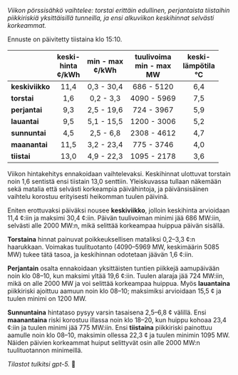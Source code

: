 *Viikon pörssisähkö vaihtelee: torstai erittäin edullinen, perjantaista tiistaihin piikkiriskiä yksittäisillä tunneilla, ja ensi alkuviikon keskihinnat selvästi korkeammat.*

Ennuste on päivitetty tiistaina klo 15:10.

|  | keski-<br>hinta<br>¢/kWh | min - max<br>¢/kWh | tuulivoima<br>min - max<br>MW | keski-<br>lämpötila<br>°C |
|:-------------|:----------------:|:----------------:|:-------------:|:-------------:|
| **keskiviikko** | 11,4 | 0,3 - 30,4 | 686 - 5120 | 6,4 |
| **torstai** | 1,6 | 0,2 - 3,3 | 4090 - 5969 | 7,5 |
| **perjantai** | 9,3 | 2,5 - 19,6 | 724 - 3967 | 5,9 |
| **lauantai** | 9,5 | 5,1 - 15,5 | 1200 - 3006 | 5,2 |
| **sunnuntai** | 4,5 | 2,5 - 6,8 | 2308 - 4612 | 4,7 |
| **maanantai** | 11,5 | 3,2 - 23,4 | 775 - 3746 | 4,0 |
| **tiistai** | 13,0 | 4,9 - 22,3 | 1095 - 2178 | 3,6 |

Viikon hintakehitys ennakoidaan vaihtelevaksi. Keskihinnat ulottuvat torstain noin 1,6 sentistä ensi tiistain 13,0 senttiin. Yleiskuvassa tullaan näkemään sekä matalia että selvästi korkeampia päivähintoja, ja päivänsisäinen vaihtelu korostuu erityisesti heikomman tuulen päivinä.

Eniten erottuvaksi päiväksi nousee **keskiviikko**, jolloin keskihinta arvioidaan 11,4 ¢:iin ja maksimi 30,4 ¢:iin. Päivän tuulivoiman minimi jää 686 MW:iin, selvästi alle 2000 MW:n, mikä selittää korkeampaa huippua päivän sisällä.

**Torstaina** hinnat painuvat poikkeuksellisen mataliksi 0,2–3,3 ¢:n haarukkaan. Voimakas tuulituotanto (4090–5969 MW, keskimäärin 5085 MW) tukee tätä tasoa, ja keskihinnan odotetaan jäävän 1,6 ¢:iin.

**Perjantain** osalta ennakoidaan yksittäisten tuntien piikkejä aamupäivään noin klo 08–10, kun maksimi yltää 19,6 ¢:iin. Tuulen alaraja jää 724 MW:iin, mikä on alle 2000 MW ja voi selittää korkeampaa huippua. Myös **lauantaina** piikkiriski ajoittuu aamuun noin klo 08–10; maksimiksi arvioidaan 15,5 ¢ ja tuulen minimi on 1200 MW.

**Sunnuntaina** hintataso pysyy varsin tasaisena 2,5–6,8 ¢ välillä. Ensi **maanantaina** riski korostuu illassa noin klo 18–20, kun huippu kohoaa 23,4 ¢:iin ja tuulen minimi jää 775 MW:iin. Ensi **tiistaina** piikkiriski painottuu aamulle noin klo 08–10, maksimin ollessa 22,3 ¢ ja tuulen minimin 1095 MW. Näiden päivien korkeammat huiput selittyvät osin alle 2000 MW:n tuulituotannon minimeillä.

*Tilastot tulkitsi gpt-5.* 🧭
